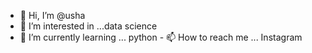 - 👋 Hi, I’m @usha
- 👀 I’m interested in ...data science 
- 🌱 I’m currently learning ... python  - 📫 How to reach me ... Instagram 

<!---
ushav26/ushav26 is a ✨ special ✨ repository because its `README.md` (this file) appears on your GitHub profile.
You can click the Preview link to take a look at your changes.
--->
